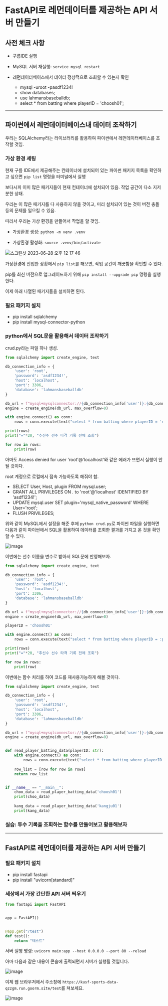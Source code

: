 # FastAPI로 레먼데이터를 제공하는 API 서버 만들기

## 사전 체크 사항

- 구름IDE 실행

- MySQL 서버 재실행: `service mysql restart`

- 레먼데이터베이스에서 데이터 정상적으로 조회할 수 있는지 확인
    - mysql -uroot -pasdf1234!
    - show databases;
    - use lahmansbaseballdb;
    - select * from batting where playerID = 'choosh01';

---

## 파이썬에서 레먼데이터베이스내 데이터 조작하기

우리는 SQLAlchemy라는 라이브러리를 활용하여 파이썬에서 레먼데이터베이스를 조작할 것임. 

### 가상 환경 세팅

현재 구름 IDE에서 제공해주는 컨테이너에 설치되어 있는 파이썬 패키지 목록을 확인하고 싶으면 `pip list` 명령을 터미널에서 실행

보다시피 이미 많은 패키지들이 현재 컨테이너에 설치되어 있음. 작업 공간이 다소 지저분한 상태.

우리는 이 많은 패키지를 다 사용하지 않을 것이고, 미리 설치되어 있는 것이 버전 충돌 등의 문제를 일으킬 수 있음. 

따라서 우리는 가상 환경을 만들어서 작업을 할 것임.

- 가상환경 생성: `python -m venv .venv`

- 가상환경 활성화: `source .venv/bin/activate`  

![스크린샷 2023-06-28 오후 12 17 46](https://github.com/kyohoonsim/kusf-data-2023-1/assets/58966525/e262a667-05fb-4e11-a813-e137d724882d)

가상환경에 진입한 상황에서 `pip list`를 해보면, 작업 공간이 깨끗함을 확인할 수 있다. 

pip를 최신 버전으로 업그레이드하기 위해 `pip install --upgrade pip` 명령을 실행한다.

이제 아래 나열된 패키지들을 설치하면 된다. 

### 필요 패키지 설치

- pip install sqlalchemy
- pip install mysql-connector-python

### python에서 SQL문을 활용해서 데이터 조작하기

crud.py라는 파일 하나 생성.

```python
from sqlalchemy import create_engine, text

db_connection_info = {
    'user': 'root',
    'password': 'asdf1234!',
    'host': 'localhost',
    'port': 3306,
    'database': 'lahmansbaseballdb'
}

db_url = f"mysql+mysqlconnector://{db_connection_info['user']}:{db_connection_info['password']}@{db_connection_info['host']}:{db_connection_info['port']}/{db_connection_info['database']}?charset=utf8"
engine = create_engine(db_url, max_overflow=0)

with engine.connect() as conn:
    rows = conn.execute(text("select * from batting where playerID = 'choosh01'"))

print(rows)
print("="*20, "추신수 선수 타격 기록 전체 조회")

for row in rows:
    print(row)
```

아마도 Access denied for user 'root'@'localhost'와 같은 에러가 뜨면서 실행이 안 될 것이다.

root 계정으로 로컬에서 접속 가능하도록 해줘야 함.

- SELECT User, Host, plugin FROM mysql.user; 
- GRANT ALL PRIVILEGES ON *.* to 'root'@'localhost' IDENTIFIED BY 'asdf1234!';
- UPDATE mysql.user SET plugin='mysql_native_password' WHERE User='root';
- FLUSH PRIVILEGES;

위와 같이 MySQL에서 설정을 해준 후에 `python crud.py`로 파이썬 파일을 실행하면 다음과 같이 파이썬에서 SQL을 활용하여 데이터를 조회한 결과를 가지고 온 것을 확인할 수 있다. 

![image](https://github.com/kyohoonsim/kusf-data-2023-1/assets/58966525/a4f6c457-3b7e-483a-a94e-04360d773bdb)

이번에는 선수 이름을 변수로 받아서 SQL문에 반영해보자. 

```python
from sqlalchemy import create_engine, text

db_connection_info = {
    'user': 'root',
    'password': 'asdf1234!',
    'host': 'localhost',
    'port': 3306,
    'database': 'lahmansbaseballdb'
}

db_url = f"mysql+mysqlconnector://{db_connection_info['user']}:{db_connection_info['password']}@{db_connection_info['host']}:{db_connection_info['port']}/{db_connection_info['database']}?charset=utf8"
engine = create_engine(db_url, max_overflow=0)

playerID = 'choosh01'

with engine.connect() as conn:
    rows = conn.execute(text("select * from batting where playerID = :playerID"), {'playerID': playerID})

print(rows)
print("="*20, "추신수 선수 타격 기록 전체 조회")

for row in rows:
    print(row)
```

이번에는 함수 처리를 하여 코드를 재사용가능하게 해볼 것이다.

```python
from sqlalchemy import create_engine, text

db_connection_info = {
    'user': 'root',
    'password': 'asdf1234!',
    'host': 'localhost',
    'port': 3306,
    'database': 'lahmansbaseballdb'
}

db_url = f"mysql+mysqlconnector://{db_connection_info['user']}:{db_connection_info['password']}@{db_connection_info['host']}:{db_connection_info['port']}/{db_connection_info['database']}?charset=utf8"
engine = create_engine(db_url, max_overflow=0)


def read_player_batting_data(playerID: str):
    with engine.connect() as conn:
        rows = conn.execute(text("select * from batting where playerID = :playerID"), {'playerID': playerID})
    
    row_list = [row for row in rows]
    return row_list


if __name__ == "__main__":
    choo_data = read_player_batting_data('choosh01')
    print(choo_data)
    
    kang_data = read_player_batting_data('kangju01')
    print(kang_data)
```

### 실습: 투수 기록을 조회하는 함수를 만들어보고 활용해보자


---

## FastAPI로 레먼데이터를 제공하는 API 서버 만들기


### 필요 패키지 설치

- pip install fastapi
- pip install "uvicorn[standard]"


### 세상에서 가장 간단한 API 서버 띄우기

```python 
from fastapi import FastAPI


app = FastAPI()


@app.get("/test")
def test():
    return "테스트"
```

서버 실행 명령: `uvicorn main:app --host 0.0.0.0 --port 80 --reload`

아마 다음과 같은 내용이 콘솔에 출력되면서 서버가 실행될 것입니다.

![image](https://github.com/kyohoonsim/kusf-data-2023-1/assets/58966525/ce74f495-d154-41d2-a135-6a7f864e19c2)

이제 웹 브라우저에서 주소창에 `https://kusf-sports-data-qzzgm.run.goorm.site/test`를 쳐보세요.

![image](https://github.com/kyohoonsim/kusf-data-2023-1/assets/58966525/8a449561-4887-401c-9e40-19db6d5a69ff)




